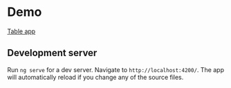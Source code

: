 # Demo
[Table app](https://andreysupryaga.github.io/table-app)

## Development server

Run `ng serve` for a dev server. Navigate to `http://localhost:4200/`. The app will automatically reload if you change any of the source files.
